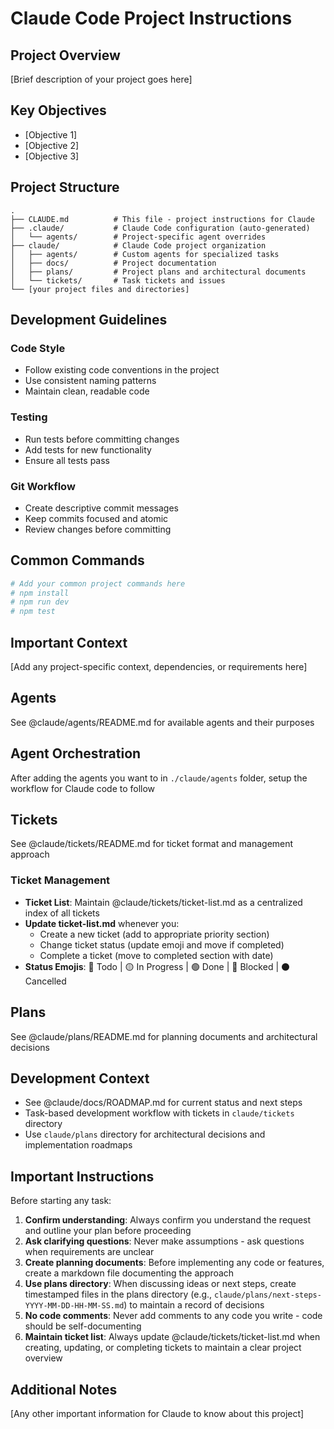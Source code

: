 # Claude Code Project Instructions

## Project Overview

[Brief description of your project goes here]

## Key Objectives

- [Objective 1]
- [Objective 2]
- [Objective 3]

## Project Structure

```
.
├── CLAUDE.md          # This file - project instructions for Claude
├── .claude/           # Claude Code configuration (auto-generated)
│   └── agents/        # Project-specific agent overrides
├── claude/            # Claude Code project organization
│   ├── agents/        # Custom agents for specialized tasks
│   ├── docs/          # Project documentation
│   ├── plans/         # Project plans and architectural documents
│   └── tickets/       # Task tickets and issues
└── [your project files and directories]
```

## Development Guidelines

### Code Style

- Follow existing code conventions in the project
- Use consistent naming patterns
- Maintain clean, readable code

### Testing

- Run tests before committing changes
- Add tests for new functionality
- Ensure all tests pass

### Git Workflow

- Create descriptive commit messages
- Keep commits focused and atomic
- Review changes before committing

## Common Commands

```bash
# Add your common project commands here
# npm install
# npm run dev
# npm test
```

## Important Context

[Add any project-specific context, dependencies, or requirements here]

## Agents

See @claude/agents/README.md for available agents and their purposes

## Agent Orchestration

After adding the agents you want to in `./claude/agents` folder, setup the workflow for Claude code to follow

## Tickets

See @claude/tickets/README.md for ticket format and management approach

### Ticket Management
- **Ticket List**: Maintain @claude/tickets/ticket-list.md as a centralized index of all tickets
- **Update ticket-list.md** whenever you:
  - Create a new ticket (add to appropriate priority section)
  - Change ticket status (update emoji and move if completed)
  - Complete a ticket (move to completed section with date)
- **Status Emojis**: 🔴 Todo | 🟡 In Progress | 🟢 Done | 🔵 Blocked | ⚫ Cancelled

## Plans

See @claude/plans/README.md for planning documents and architectural decisions

## Development Context

- See @claude/docs/ROADMAP.md for current status and next steps
- Task-based development workflow with tickets in `claude/tickets` directory
- Use `claude/plans` directory for architectural decisions and implementation roadmaps

## Important Instructions

Before starting any task:

1. **Confirm understanding**: Always confirm you understand the request and outline your plan before proceeding
2. **Ask clarifying questions**: Never make assumptions - ask questions when requirements are unclear
3. **Create planning documents**: Before implementing any code or features, create a markdown file documenting the approach
4. **Use plans directory**: When discussing ideas or next steps, create timestamped files in the plans directory (e.g., `claude/plans/next-steps-YYYY-MM-DD-HH-MM-SS.md`) to maintain a record of decisions
5. **No code comments**: Never add comments to any code you write - code should be self-documenting
6. **Maintain ticket list**: Always update @claude/tickets/ticket-list.md when creating, updating, or completing tickets to maintain a clear project overview

## Additional Notes

[Any other important information for Claude to know about this project]